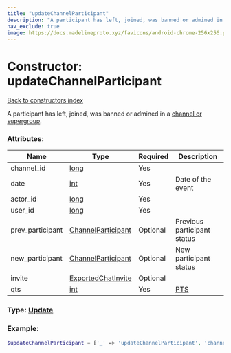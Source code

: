 ```yaml
---
title: "updateChannelParticipant"
description: "A participant has left, joined, was banned or admined in a channel or supergroup."
nav_exclude: true
image: https://docs.madelineproto.xyz/favicons/android-chrome-256x256.png
---
```

# Constructor: updateChannelParticipant  
[Back to constructors index](/API_docs/constructors/index.html)



A participant has left, joined, was banned or admined in a [channel or supergroup](https://core.telegram.org/api/channel).

### Attributes:

| Name     |    Type       | Required | Description |
|----------|---------------|----------|-------------|
|channel\_id|[long](/API_docs/types/long.html) | Yes|
|date|[int](/API_docs/types/int.html) | Yes|Date of the event|
|actor\_id|[long](/API_docs/types/long.html) | Yes|
|user\_id|[long](/API_docs/types/long.html) | Yes|
|prev\_participant|[ChannelParticipant](/API_docs/types/ChannelParticipant.html) | Optional|Previous participant status|
|new\_participant|[ChannelParticipant](/API_docs/types/ChannelParticipant.html) | Optional|New participant status|
|invite|[ExportedChatInvite](/API_docs/types/ExportedChatInvite.html) | Optional|
|qts|[int](/API_docs/types/int.html) | Yes|[PTS](https://core.telegram.org/api/updates)|



### Type: [Update](/API_docs/types/Update.html)


### Example:

```php
$updateChannelParticipant = ['_' => 'updateChannelParticipant', 'channel_id' => long, 'date' => int, 'actor_id' => long, 'user_id' => long, 'prev_participant' => ChannelParticipant, 'new_participant' => ChannelParticipant, 'invite' => ExportedChatInvite, 'qts' => int];
```  
